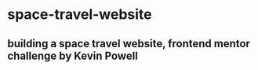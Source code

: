 # space-travel-website

## building a space travel website, frontend mentor challenge by Kevin Powell 

